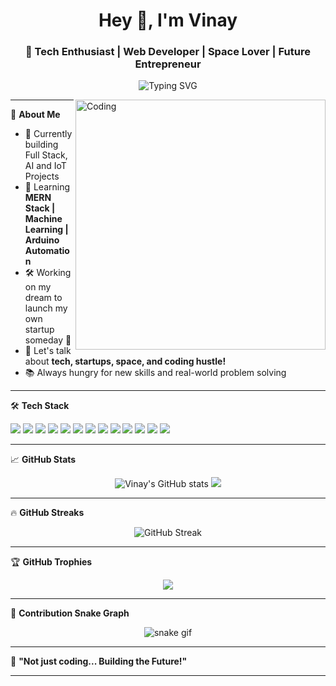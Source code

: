 <h1 align="center">Hey 👋, I'm Vinay</h1>
<h3 align="center">🚀 Tech Enthusiast | Web Developer | Space Lover | Future Entrepreneur</h3>

<p align="center">
  <img src="https://readme-typing-svg.herokuapp.com?font=Fira+Code&size=22&pause=1000&color=00F7FF&center=true&vCenter=true&width=500&lines=Dreamer+%7C+Doer+%7C+Developer;Building+Tech+and+Ideas+🚀;Learning+Everyday+💻" alt="Typing SVG" />
</p>

<img align="right" alt="Coding" width="400" src="https://img.freepik.com/free-vector/online-games-addiction_23-2148518571.jpg?t=st=1745824702~exp=1745828302~hmac=570eb3830c538adc655645f72e04d2ef11021f2b7224241f7564ab121552f746&w=740">

---

🌟 **About Me**

- 🔭 Currently building Full Stack, AI and IoT Projects
- 🧠 Learning **MERN Stack | Machine Learning | Arduino Automation**
- 🛠️ Working on my dream to launch my own startup someday 🚀
- 💬 Let's talk about **tech, startups, space, and coding hustle!**
- 📚 Always hungry for new skills and real-world problem solving

---

🛠️ **Tech Stack**

<p align="left">
  <img src="https://img.shields.io/badge/C++-blue?style=flat&logo=c%2B%2B&logoColor=white"/>
  <img src="https://img.shields.io/badge/Python-3776AB?style=flat&logo=python&logoColor=white"/>
  <img src="https://img.shields.io/badge/JavaScript-yellow?style=flat&logo=javascript&logoColor=black"/>
  <img src="https://img.shields.io/badge/React-61DAFB?style=flat&logo=react&logoColor=black"/>
  <img src="https://img.shields.io/badge/Node.js-339933?style=flat&logo=nodedotjs&logoColor=white"/>
  <img src="https://img.shields.io/badge/Express.js-000000?style=flat&logo=express&logoColor=white"/>
  <img src="https://img.shields.io/badge/Firebase-FFCA28?style=flat&logo=firebase&logoColor=black"/>
  <img src="https://img.shields.io/badge/Arduino-00979D?style=flat&logo=arduino&logoColor=white"/>
  <img src="https://img.shields.io/badge/Flask-black?style=flat&logo=flask&logoColor=white"/>
  <img src="https://img.shields.io/badge/MongoDB-47A248?style=flat&logo=mongodb&logoColor=white"/>
  <img src="https://img.shields.io/badge/MySQL-4479A1?style=flat&logo=mysql&logoColor=white"/>
  <img src="https://img.shields.io/badge/Linux-FCC624?style=flat&logo=linux&logoColor=black"/>
  <img src="https://img.shields.io/badge/Tailwind_CSS-38B2AC?style=flat&logo=tailwind-css&logoColor=white"/>
</p>

---

📈 **GitHub Stats**

<p align="center">
  <img src="https://github-readme-stats.vercel.app/api?username=YOUR-USERNAME&show_icons=true&theme=tokyonight" alt="Vinay's GitHub stats" />
  <img src="https://github-readme-stats.vercel.app/api/top-langs/?username=YOUR-USERNAME&layout=compact&theme=tokyonight" />
</p>

---

🔥 **GitHub Streaks**

<p align="center">
  <img src="https://github-readme-streak-stats.herokuapp.com/?user=YOUR-USERNAME&theme=tokyonight" alt="GitHub Streak" />
</p>

---

🏆 **GitHub Trophies**

<p align="center">
  <img src="https://github-profile-trophy.vercel.app/?username=YOUR-USERNAME&theme=tokyonight&no-frame=true&margin-w=4" />
</p>

---

🐍 **Contribution Snake Graph**

<p align="center">
  <img src="https://github.com/YOUR-USERNAME/YOUR-USERNAME/raw/output/github-contribution-grid-snake.svg" alt="snake gif" />
</p>

---

🚀 **"Not just coding... Building the Future!"**

---
